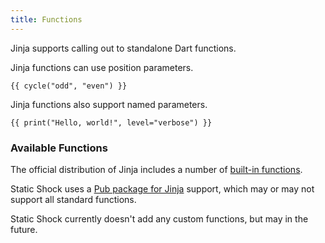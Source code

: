 ```yaml
---
title: Functions
---
```

Jinja supports calling out to standalone Dart functions.

Jinja functions can use position parameters.

```
{{ cycle("odd", "even") }}
```

Jinja functions also support named parameters.

```
{{ print("Hello, world!", level="verbose") }}
```

### Available Functions
The official distribution of Jinja includes a number of [built-in functions](https://jinja.palletsprojects.com/en/stable/templates/#list-of-global-functions).

Static Shock uses a [Pub package for Jinja](https://pub.dev/packages/jinja) support, which may or may not support all standard functions.

Static Shock currently doesn't add any custom functions, but may in the future.
